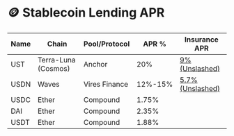 # 🪙 Stablecoin Lending APR

| Name | Chain               | Pool/Protocol | APR %   | Insurance APR                                           |
| ---- | ------------------- | ------------- | ------- | ------------------------------------------------------- |
| UST  | Terra-Luna (Cosmos) | Anchor        | 20%     | [9% (Unslashed)](https://app.unslashed.finance/cover)   |
| USDN | Waves               | Vires Finance | 12%-15% | [5.7% (Unslashed)](https://app.unslashed.finance/cover) |
| USDC | Ether               | Compound      | 1.75%   |                                                         |
| DAI  | Ether               | Compound      | 2.35%   |                                                         |
| USDT | Ether               | Compound      | 1.88%   |                                                         |
